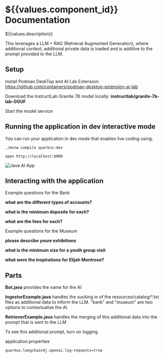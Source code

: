 # ${{values.component_id}} Documentation

${{values.description}}

This leverages a LLM + RAG (Retrieval Augmented Generation), where additional context, additional private data is loaded and is additive to the prompt provided to the LLM.

## Setup

Install Podman DeskTop and AI Lab Extension: https://github.com/containers/podman-desktop-extension-ai-lab

Download the InstructLab Granite 7B model locally: **instructlab/granite-7b-lab-GGUF**

Start the model service


## Running the application in dev interactive mode

You can run your application in dev mode that enables live coding using:
```shell script
./mvnw compile quarkus:dev
```

```
open http://localhost:8080
```

![Java AI App](./readme-images/main-screen.png)

## Interacting with the application

Example questions for the Bank

**what are the different types of accounts?**

**what is the minimum deposite for each?**

**what are the fees for each?**

Example questions for the Museum

**please describe youre exhibitions**

**what is the minimum size for a youth group visit**

**what were the inspirations for Elijah Montrose?**

## Parts

**Bot.java** provides the name for the AI

**IngestorExample.java** handles the sucking in of the resources/catalog/*.txt files as additional data to inform the LLM.  "bank" and "museum" are two options to contextualize the AI.

**RetrieverExample.java** handles the merging of this additional data into the prompt that is sent to the LLM

To see this additional prompt, turn on logging 

application.properties

```
quarkus.langchain4j.openai.log-requests=true
```

